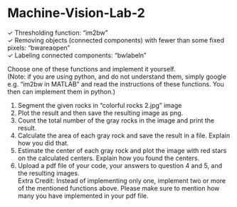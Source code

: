 # Machine-Vision-Lab-2
✓ Thresholding function: “im2bw”  
✓ Removing objects (connected components) with fewer than some fixed pixels: “bwareaopen”  
✓ Labeling connected components: “bwlabeln”  

Choose one of these functions and implement it yourself.   
(Note: if you are using python, and do not understand them, simply google e.g. “im2bw in MATLAB” and 
read the instructions of these functions. You then can implement them in python.)  
1. Segment the given rocks in “colorful rocks 2.jpg” image  
2. Plot the result and then save the resulting image as png.  
3. Count the total number of the gray rocks in the image and print the result.  
4. Calculate the area of each gray rock and save the result in a file. Explain how you did that.  
5. Estimate the center of each gray rock and plot the image with red stars on the calculated centers.
Explain how you found the centers.  
6. Upload a pdf file of your code, your answers to question 4 and 5, and the resulting images.  
Extra Credit: Instead of implementing only one, implement two or more of the mentioned functions above.
Please make sure to mention how many you have implemented in your pdf file.
